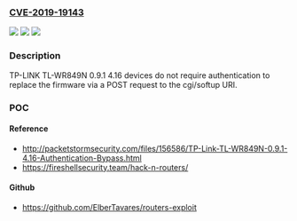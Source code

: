 ### [CVE-2019-19143](https://cve.mitre.org/cgi-bin/cvename.cgi?name=CVE-2019-19143)
![](https://img.shields.io/static/v1?label=Product&message=n%2Fa&color=blue)
![](https://img.shields.io/static/v1?label=Version&message=n%2Fa&color=blue)
![](https://img.shields.io/static/v1?label=Vulnerability&message=n%2Fa&color=brighgreen)

### Description

TP-LINK TL-WR849N 0.9.1 4.16 devices do not require authentication to replace the firmware via a POST request to the cgi/softup URI.

### POC

#### Reference
- http://packetstormsecurity.com/files/156586/TP-Link-TL-WR849N-0.9.1-4.16-Authentication-Bypass.html
- https://fireshellsecurity.team/hack-n-routers/

#### Github
- https://github.com/ElberTavares/routers-exploit

